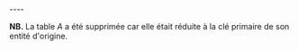 <!-- Generated by Mocodo 4.0.3 -->

<br>
----


**NB.** La table _A_ a été supprimée car elle était réduite à la clé primaire de son entité d'origine.
